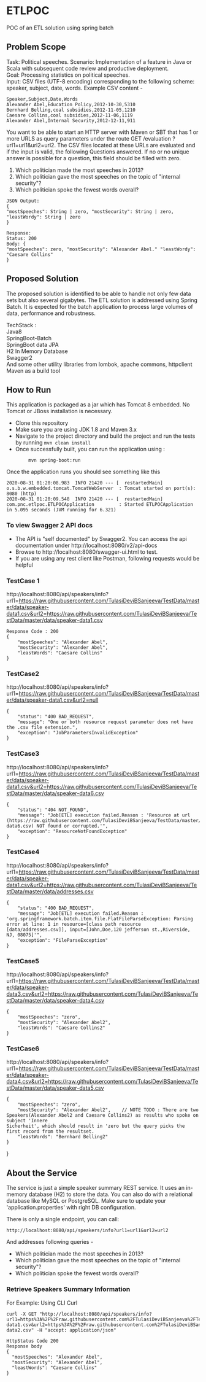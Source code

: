 # ETLPOC
POC of an ETL solution using spring batch

## Problem Scope
Task: Political speeches. 
Scenario: Implementation of a feature in Java or Scala with subsequent code review and productive deployment.  
Goal: Processing statistics on political speeches.  
Input: CSV files (UTF-8 encoding) corresponding to the following scheme:  
speaker, subject, date, words. Example CSV content -  

```
Speaker,Subject,Date,Words
Alexander Abel,Education Policy,2012-10-30,5310 
Bernhard Belling,coal subsidies,2012-11-05,1210 
Caesare Collins,coal subsidies,2012-11-06,1119
Alexander Abel,Internal Security,2012-12-11,911

```

You want to be able to start an HTTP server with Maven or SBT that has 1 or more URLS as query parameters under the route 
GET /evaluation ?url1=url1&url2=url2.
The CSV files located at these URLs are evaluated and if the input is valid, the following Questions answered. 
If no or no unique answer is possible for a question, this field should be filled with zero.
1. Which politician made the most speeches in 2013?
2. Which politician gave the most speeches on the topic of "internal security"? 
3. Which politician spoke the fewest words overall?

```
JSON Output:
{
"mostSpeeches": String | zero, "mostSecurity": String | zero, "leastWordy": String | zero
}
```

```
Response:
Status: 200
Body: {
"mostSpeeches": zero, "mostSecurity": "Alexander Abel." "leastWordy": "Caesare Collins"
}
```

## Proposed Solution
The proposed solution is identified to be able to handle not only few data sets but also several gigabytes.
The ETL solution is addressed using Spring Batch. It is expected for the batch application to process large volumes of data, performance and robustness. 

TechStack :  
Java8  
SpringBoot-Batch  
SpringBoot data JPA  
H2 In Memory Database  
Swagger2  
And some other utility libraries from lombok, apache commons, httpclient  
Maven as a build tool  

## How to Run
This application is packaged as a jar which has Tomcat 8 embedded. No Tomcat or JBoss installation is necessary. 

* Clone this repository 
* Make sure you are using JDK 1.8 and Maven 3.x
* Navigate to the project directory and build the project and run the tests by running ```mvn clean install```
* Once successfully built, you can run the application using :
```
        mvn spring-boot:run

```

Once the application runs you should see something like this

```
2020-08-31 01:20:08.983  INFO 21420 --- [  restartedMain] o.s.b.w.embedded.tomcat.TomcatWebServer  : Tomcat started on port(s): 8080 (http)
2020-08-31 01:20:09.548  INFO 21420 --- [  restartedMain] com.pnc.etlpoc.ETLPOCApplication         : Started ETLPOCApplication in 5.095 seconds (JVM running for 6.321)
```

### To view Swagger 2 API docs

* The API is "self documented" by Swagger2. You can access the api documentation under http://localhost:8080/v2/api-docs
* Browse to http://localhost:8080/swagger-ui.html to test.
* If you are using any rest client like Postman, following requests would be helpful

### TestCase 1
http://localhost:8080/api/speakers/info?url1=https://raw.githubusercontent.com/TulasiDeviBSanjeeva/TestData/master/data/speaker-data1.csv&url2=https://raw.githubusercontent.com/TulasiDeviBSanjeeva/TestData/master/data/speaker-data1.csv
```
Response Code : 200
{
    "mostSpeeches": "Alexander Abel",
    "mostSecurity": "Alexander Abel",
    "leastWords": "Caesare Collins"
}
```

### TestCase2
http://localhost:8080/api/speakers/info?url1=https://raw.githubusercontent.com/TulasiDeviBSanjeeva/TestData/master/data/speaker-data1.csv&url2=null
```
{
    "status": "400 BAD_REQUEST",
    "message": "One or both resource request parameter does not have the .csv file extension.",
    "exception": "JobParametersInvalidException"
}
```

### TestCase3
http://localhost:8080/api/speakers/info?url1=https://raw.githubusercontent.com/TulasiDeviBSanjeeva/TestData/master/data/speaker-data1.csv&url2=https://raw.githubusercontent.com/TulasiDeviBSanjeeva/TestData/master/data/speaker-data6.csv
```
{
    "status": "404 NOT_FOUND",
    "message": "Job[ETL] execution failed.Reason : 'Resource at url (https://raw.githubusercontent.com/TulasiDeviBSanjeeva/TestData/master/data/speaker-data6.csv) NOT found or corrupted.'",
    "exception": "ResourceNotFoundException"
}
```

### TestCase4
http://localhost:8080/api/speakers/info?url1=https://raw.githubusercontent.com/TulasiDeviBSanjeeva/TestData/master/data/speaker-data1.csv&url2=https://raw.githubusercontent.com/TulasiDeviBSanjeeva/TestData/master/data/addresses.csv
```
{
    "status": "400 BAD_REQUEST",
    "message": "Job[ETL] execution failed.Reason : 'org.springframework.batch.item.file.FlatFileParseException: Parsing error at line: 1 in resource=[class path resource [data/addresses.csv]], input=[John,Doe,120 jefferson st.,Riverside, NJ, 08075]'",
    "exception": "FileParseException"
}
```

### TestCase5
http://localhost:8080/api/speakers/info?url1=https://raw.githubusercontent.com/TulasiDeviBSanjeeva/TestData/master/data/speaker-data3.csv&url2=https://raw.githubusercontent.com/TulasiDeviBSanjeeva/TestData/master/data/speaker-data4.csv
```
{
    "mostSpeeches": "zero",
    "mostSecurity": "Alexander Abel2",
    "leastWords": "Caesare Collins2"
}
```

### TestCase6
http://localhost:8080/api/speakers/info?url1=https://raw.githubusercontent.com/TulasiDeviBSanjeeva/TestData/master/data/speaker-data4.csv&url2=https://raw.githubusercontent.com/TulasiDeviBSanjeeva/TestData/master/data/speaker-data5.csv

```
{
    "mostSpeeches": "zero",
    "mostSecurity": "Alexander Abel2",    // NOTE TODO : There are two Speakers(Alexander Abel2 and Caesare Collins2) as results who spoke on subject 'Innere                                                      Sicherheit', which should result in 'zero but the query picks the first record from the resultset.
    "leastWords": "Bernhard Belling2"
}
```
}

## About the Service

The service is just a simple speaker summary REST service. It uses an in-memory database (H2) to store the data. You can also do with a relational database like MySQL or PostgreSQL. Make sure to update your 'application.properties' with right DB configuration.

There is only a single endpoint, you can call:

```
http://localhost:8080/api/speakers/info?url1=url1&url2=url2
```
And addresses following queries -
* Which politician made the most speeches in 2013?
* Which politician gave the most speeches on the topic of "internal security"?
* Which politician spoke the fewest words overall?

### Retrieve Speakers Summary Information

For Example: Using CLI Curl
```
curl -X GET "http://localhost:8080/api/speakers/info?url1=https%3A%2F%2Fraw.githubusercontent.com%2FTulasiDeviBSanjeeva%2FTestData%2Fmaster%2Fdata%2Fspeaker-data1.csv&url2=https%3A%2F%2Fraw.githubusercontent.com%2FTulasiDeviBSanjeeva%2FTestData%2Fmaster%2Fdata%2Fspeaker-data2.csv" -H "accept: application/json"

HttpStatus Code 200
Response body
{
  "mostSpeeches": "Alexander Abel",
  "mostSecurity": "Alexander Abel",
  "leastWords": "Caesare Collins"
}
```


